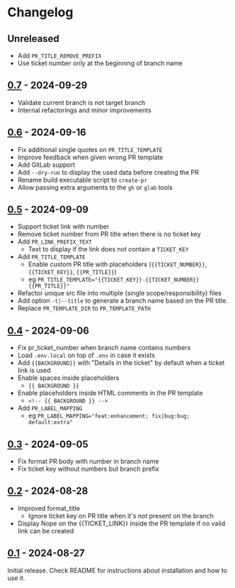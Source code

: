 # Changelog

## Unreleased

- Add `PR_TITLE_REMOVE_PREFIX`
- Use ticket number only at the beginning of branch name

## [0.7](https://github.com/Chemaclass/create-pr/compare/0.6...0.7) - 2024-09-29

- Validate current branch is not target branch
- Internal refactorings and minor improvements

## [0.6](https://github.com/Chemaclass/create-pr/compare/0.5...0.6) - 2024-09-16

- Fix additional single quotes on `PR_TITLE_TEMPLATE`
- Improve feedback when given wrong PR template
- Add GitLab support
- Add `--dry-run` to display the used data before creating the PR
- Rename build executable script to `create-pr`
- Allow passing extra arguments to the `gh` or `glab` tools

## [0.5](https://github.com/Chemaclass/create-pr/compare/0.4...0.5) - 2024-09-09

- Support ticket link with number
- Remove ticket number from PR title when there is no ticket key
- Add `PR_LINK_PREFIX_TEXT`
  - Text to display if the link does not contain a `TICKET_KEY`
- Add `PR_TITLE_TEMPLATE`
  - Enable custom PR title with placeholders (`{{TICKET_NUMBER}}`, `{{TICKET_KEY}}`, `{{PR_TITLE}}`)
  - eg `PR_TITLE_TEMPLATE="{{TICKET_KEY}}-{{TICKET_NUMBER}} {{PR_TITLE}}"`
- Refactor unique src file into multiple (single scope/responsibility) files
- Add option `-t|--title` to generate a branch name based on the PR title.
- Replace `PR_TEMPLATE_DIR` to `PR_TEMPLATE_PATH`

## [0.4](https://github.com/Chemaclass/create-pr/compare/0.3...0.4) - 2024-09-06

- Fix pr_ticket_number when branch name contains numbers
- Load `.env.local` on top of `.env` in case it exists
- Add `{{BACKGROUND}}` with "Details in the ticket" by default when a ticket link is used
- Enable spaces inside placeholders
  - `{{ BACKGROUND }}`
- Enable placeholders inside HTML comments in the PR template
  - `<!-- {{ BACKGROUND }} -->`
- Add `PR_LABEL_MAPPING`
  - eg `PR_LABEL_MAPPING="feat:enhancement; fix|bug:bug; default:extra"`

## [0.3](https://github.com/Chemaclass/create-pr/compare/0.2...0.3) - 2024-09-05

- Fix format PR body with number in branch name
- Fix ticket key without numbers but branch prefix

## [0.2](https://github.com/Chemaclass/create-pr/compare/0.1...0.2) - 2024-08-28

- Improved format_title
  - Ignore ticket key on PR title when it's not present on the branch
- Display Nope on the {{TICKET_LINK}} inside the PR template if no valid link can be created

## [0.1](https://github.com/Chemaclass/create-pr/compare/main...0.1) - 2024-08-27

Initial release. Check README for instructions about installation and how to use it.
